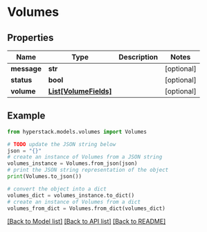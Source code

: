 # Volumes


## Properties

Name | Type | Description | Notes
------------ | ------------- | ------------- | -------------
**message** | **str** |  | [optional] 
**status** | **bool** |  | [optional] 
**volume** | [**List[VolumeFields]**](VolumeFields.md) |  | [optional] 

## Example

```python
from hyperstack.models.volumes import Volumes

# TODO update the JSON string below
json = "{}"
# create an instance of Volumes from a JSON string
volumes_instance = Volumes.from_json(json)
# print the JSON string representation of the object
print(Volumes.to_json())

# convert the object into a dict
volumes_dict = volumes_instance.to_dict()
# create an instance of Volumes from a dict
volumes_from_dict = Volumes.from_dict(volumes_dict)
```
[[Back to Model list]](../README.md#documentation-for-models) [[Back to API list]](../README.md#documentation-for-api-endpoints) [[Back to README]](../README.md)


